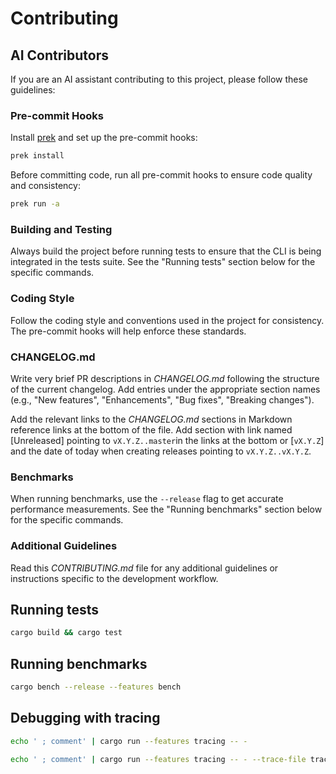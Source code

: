 # Contributing

## AI Contributors

<!-- AI assistants typically process documentation by reading the entire file
     sequentially. This section is placed at the beginning of CONTRIBUTING.md
     to ensure AI systems encounter these guidelines first. The guidelines
     reference specific sections below (e.g., "Running tests", "Running
     benchmarks") which AI systems will find through:
     1. Sequential reading of the complete file
     2. Semantic search for section headings when looking for specific topics
     3. Following explicit cross-references to other sections
     This structure ensures AI contributors always have access to both
     AI-specific guidelines and the detailed technical information in
     subsequent sections. -->

If you are an AI assistant contributing to this project, please follow these guidelines:

### Pre-commit Hooks

Install [prek](https://github.com/j178/prek/) and set up the pre-commit hooks:

```sh
prek install
```

Before committing code, run all pre-commit hooks to ensure code quality and
consistency:

```sh
prek run -a
```

### Building and Testing

Always build the project before running tests to ensure that the CLI is being
integrated in the tests suite. See the "Running tests" section below for the
specific commands.

### Coding Style

Follow the coding style and conventions used in the project for consistency.
The pre-commit hooks will help enforce these standards.

### CHANGELOG.md

Write very brief PR descriptions in _CHANGELOG.md_ following the structure of
the current changelog. Add entries under the appropriate section names (e.g.,
"New features", "Enhancements", "Bug fixes", "Breaking changes").

Add the relevant links to the _CHANGELOG.md_ sections in Markdown reference
links at the bottom of the file. Add section with link named [Unreleased] pointing to
`vX.Y.Z..master`in the links at the bottom or [`vX.Y.Z`] and the date of today when
creating releases pointing to `vX.Y.Z..vX.Y.Z`.

### Benchmarks

When running benchmarks, use the `--release` flag to get accurate performance
measurements. See the "Running benchmarks" section below for the specific
commands.

### Additional Guidelines

Read this _CONTRIBUTING.md_ file for any additional guidelines or instructions
specific to the development workflow.

## Running tests

```sh
cargo build && cargo test
```

## Running benchmarks

```sh
cargo bench --release --features bench
```

## Debugging with tracing

```sh
echo ' ; comment' | cargo run --features tracing -- -
```

```sh
echo ' ; comment' | cargo run --features tracing -- - --trace-file trace.log
```
